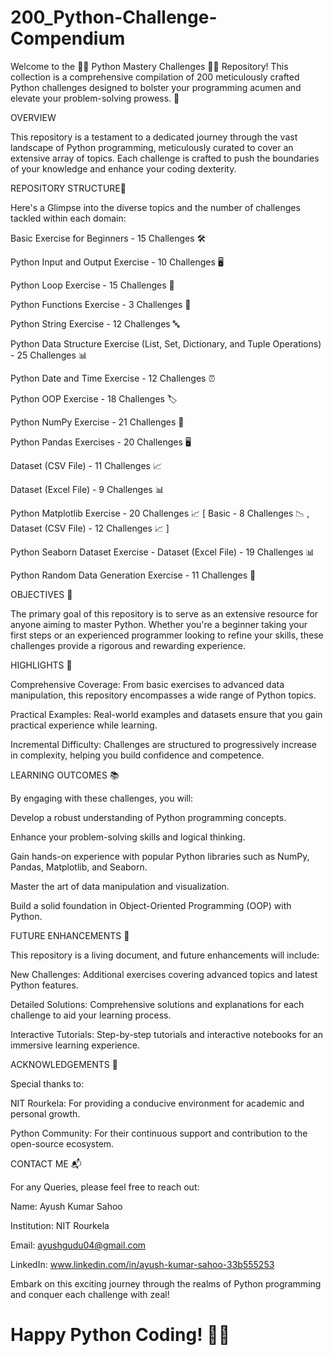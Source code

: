 # 200_Python-Challenge-Compendium

Welcome to the 🐍✨ Python Mastery Challenges 🐍✨ Repository! This collection is a comprehensive compilation of 200 meticulously crafted Python challenges designed to bolster your programming acumen and elevate your problem-solving prowess. 🚀

OVERVIEW


This repository is a testament to a dedicated journey through the vast landscape of Python programming, meticulously curated to cover an extensive array of topics. Each challenge is crafted to push the boundaries of your knowledge and enhance your coding dexterity.

REPOSITORY STRUCTURE📁


Here's a Glimpse into the diverse topics and the number of challenges tackled within each domain:

Basic Exercise for Beginners - 15 Challenges 🛠️


Python Input and Output Exercise - 10 Challenges 🖥️


Python Loop Exercise - 15 Challenges 🔁


Python Functions Exercise - 3 Challenges 🧩


Python String Exercise - 12 Challenges 🔤


Python Data Structure Exercise (List, Set, Dictionary, and Tuple Operations) - 25 Challenges 📊


Python Date and Time Exercise - 12 Challenges ⏰


Python OOP Exercise - 18 Challenges 🏷️


Python NumPy Exercise - 21 Challenges 🔢


Python Pandas Exercises - 20 Challenges 🖥️


Dataset (CSV File) - 11 Challenges 📈


Dataset (Excel File) - 9 Challenges 📊


Python Matplotlib Exercise - 20 Challenges 📈 [ Basic - 8 Challenges 📉 , Dataset (CSV File) - 12 Challenges 📈 ]


Python Seaborn Dataset Exercise - Dataset (Excel File) - 19 Challenges 📊


Python Random Data Generation Exercise - 11 Challenges 🎲


OBJECTIVES 🎯


The primary goal of this repository is to serve as an extensive resource for anyone aiming to master Python. Whether you're a beginner taking your first steps or an experienced programmer looking to refine your skills, these challenges provide a rigorous and rewarding experience.

HIGHLIGHTS 🌟


Comprehensive Coverage: From basic exercises to advanced data manipulation, this repository encompasses a wide range of Python topics.


Practical Examples: Real-world examples and datasets ensure that you gain practical experience while learning.


Incremental Difficulty: Challenges are structured to progressively increase in complexity, helping you build confidence and competence.

LEARNING OUTCOMES 📚


By engaging with these challenges, you will:


Develop a robust understanding of Python programming concepts.


Enhance your problem-solving skills and logical thinking.


Gain hands-on experience with popular Python libraries such as NumPy, Pandas, Matplotlib, and Seaborn.


Master the art of data manipulation and visualization.


Build a solid foundation in Object-Oriented Programming (OOP) with Python.


FUTURE ENHANCEMENTS 🔮


This repository is a living document, and future enhancements will include:


New Challenges: Additional exercises covering advanced topics and latest Python features.


Detailed Solutions: Comprehensive solutions and explanations for each challenge to aid your learning process.


Interactive Tutorials: Step-by-step tutorials and interactive notebooks for an immersive learning experience.


ACKNOWLEDGEMENTS 🙏


Special thanks to:


NIT Rourkela: For providing a conducive environment for academic and personal growth.


Python Community: For their continuous support and contribution to the open-source ecosystem.


CONTACT ME 📬


For any Queries, please feel free to reach out:

Name: Ayush Kumar Sahoo


Institution: NIT Rourkela


Email: ayushgudu04@gmail.com


LinkedIn: www.linkedin.com/in/ayush-kumar-sahoo-33b555253


Embark on this exciting journey through the realms of Python programming and conquer each challenge with zeal! 

# Happy Python Coding! 🎉🐍
